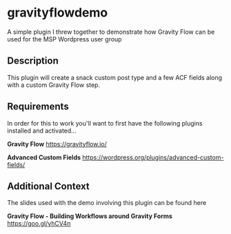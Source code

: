 # gravityflowdemo
A simple plugin I threw together to demonstrate how Gravity Flow can be used for the MSP Wordpress user group 



## Description

This plugin will create a snack custom post type and a few ACF fields along with a custom Gravity Flow step.



## Requirements

In order for this to work you'll want to first have the following plugins installed and activated...

**Gravity Flow**
https://gravityflow.io/

**Advanced Custom Fields**
https://wordpress.org/plugins/advanced-custom-fields/



## Additional Context

The slides used with the demo involving this plugin can be found here

**Gravity Flow - Building Workflows around Gravity Forms**
https://goo.gl/yhCV4n
